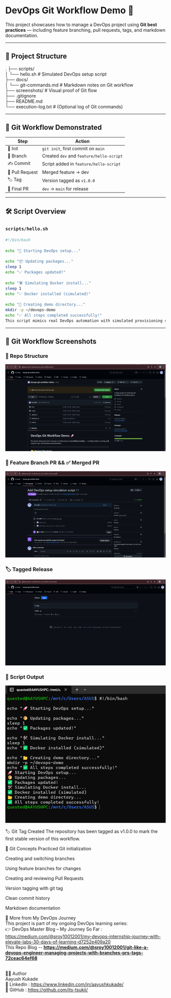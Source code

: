 # DevOps Git Workflow Demo 🚀

This project showcases how to manage a DevOps project using **Git best practices** — including feature branching, pull requests, tags, and markdown documentation.

---

## 📁 Project Structure

. ├── scripts/ 
<br>│ └── hello.sh # Simulated DevOps setup script 
<br>├── docs/ 
<br>│ └── git-commands.md # Markdown notes on Git workflow 
<br>├── screenshots/ # Visual proof of Git flow 
<br>├── .gitignore 
<br>├── README.md 
<br>└── execution-log.txt # (Optional log of Git commands)

---

## 🧠 Git Workflow Demonstrated

| Step | Action |
|------|--------|
| 🔧 Init | `git init`, first commit on `main` |
| 🌱 Branch | Created `dev` and `feature/hello-script` |
| ✍️ Commit | Script added in `feature/hello-script` |
| 🔀 Pull Request | Merged feature → dev |
| 🏷️ Tag | Version tagged as `v1.0.0` |
| 🔁 Final PR | `dev` → `main` for release |

---

## 🛠️ Script Overview

### `scripts/hello.sh`

```bash
#!/bin/bash

echo "🚀 Starting DevOps setup..."

echo "📦 Updating packages..."
sleep 1
echo "✅ Packages updated!"

echo "🛠️ Simulating Docker install..."
sleep 1
echo "✅ Docker installed (simulated)"

echo "📂 Creating demo directory..."
mkdir -p ~/devops-demo
echo "✅ All steps completed successfully!"
This script mimics real DevOps automation with simulated provisioning steps.

```
---

## 📸 Git Workflow Screenshots

### 📂 Repo Structure
![Repo Structure](screenshots/github-repo-structure.png)

### 🔀 Feature Branch PR && ✅ Merged PR
![Feature PR](screenshots/feature-pr.png)

### 🏷️ Tagged Release
![Tagged Release](screenshots/tagged-release.png)

### 🧪 Script Output
![Script Output](screenshots/script-output.png)


🏷️ Git Tag Created
The repository has been tagged as v1.0.0 to mark the first stable version of this workflow.

🧾 Git Concepts Practiced
Git initialization

Creating and switching branches

Using feature branches for changes

Creating and reviewing Pull Requests

Version tagging with git tag

Clean commit history

Markdown documentation


🧭 More from My DevOps Journey
<br>This project is part of my ongoing DevOps learning series:
<br>👉 DevOps Master Blog – My Journey So Far : https://medium.com/@sroy10012001/my-devops-internship-journey-with-elevate-labs-30-days-of-learning-d7252e409a20
<br> This Repo Blog -- **https://medium.com/@sroy10012001/git-like-a-devops-engineer-managing-projects-with-branches-prs-tags-72ceac64ef68**

<br>👨‍💻 Author
<br>Aayush Kukade
<br>🔗 LinkedIn : https://www.linkedin.com/in/aayushkukade/
<br>📂 GitHub : https://github.com/its-tsukii/
